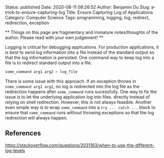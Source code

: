 Status: published
Date: 2020-08-11 08:26:52
Author: Benjamin Du
Slug: a-trick-to-ensure-capturing-log
Title: Ensure Capturing Log of Applications
Category: Computer Science
Tags: programming, logging, log, redirect, redirection, exception

**
Things on this page are fragmentary and immature notes/thoughts of the author.
Please read with your own judgement!
**

Logging is critical for debugging applications.
For production applications,
it is best to send log information into a file instead of the standard output
so that the log information is persisted.
One command way to keep log into a file is to redirect standard output into a file.

```Bash
some_command arg1 arg2 > log_file
```

There is some issue with this approach. 
If an exception throws in `some_command arg1 arg2`,
no log is redirected into the log file
as the redirection happens after `some_command` runs sucessfully.
One way to fix the issue is to let the underlying application log into files. directly 
instead of relying on shell redirection. 
However, 
this is not always feasible. 
Another even simple way is to wrap `some_command` into a `try ... catch ...` block
to ensure that `some_command` runs without throwing exceptions
so that the log redirection will always happen.


## References

https://stackoverflow.com/questions/2031163/when-to-use-the-different-log-levels
